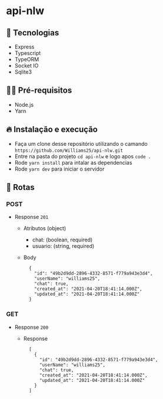 # api-nlw

## 🚀 Tecnologias

- Express
- Typescript
- TypeORM
- Socket IO
- Sqlite3

## ✋🏻 Pré-requisitos

- Node.js
- Yarn

## 🔥 Instalação e execução

- Faça um clone desse repositório utilizando o camando `https://github.com/Williams25/api-nlw.git`
- Entre na pasta do projeto `cd api-nlw` e logo apos `code .`
- Rode `yarn install` para intalar as dependencias
- Rode `yarn dev` para iniciar o servidor

## :rocket: Rotas

### POST

- Response `201`

  - Atributos (object)

    - chat: (boolean, required)
    - usuario: (string, required)

  - Body

          {
            "id": "49b2d9dd-2896-4332-8571-f779a943e3d4",
            "userName": "williams25",
            "chat": true,
            "created_at": "2021-04-20T18:41:14.000Z",
            "updated_at": "2021-04-20T18:41:14.000Z"
          }

### GET

- Response `200`

  - Response

          [
            {
              "id": "49b2d9dd-2896-4332-8571-f779a943e3d4",
              "userName": "williams25",
              "chat": true,
              "created_at": "2021-04-20T18:41:14.000Z",
              "updated_at": "2021-04-20T18:41:14.000Z"
            }
          ]
